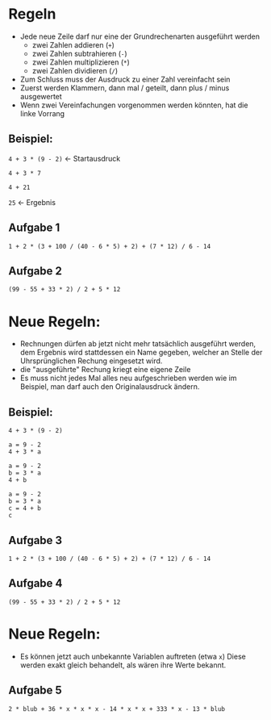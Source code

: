 
# Regeln
- Jede neue Zeile darf nur eine der Grundrechenarten ausgeführt werden
    - zwei Zahlen addieren (`+`)
    - zwei Zahlen subtrahieren (`-`)
    - zwei Zahlen multiplizieren (`*`)
    - zwei Zahlen dividieren (`/`)
- Zum Schluss muss der Ausdruck zu einer Zahl vereinfacht sein
- Zuerst werden Klammern, dann mal / geteilt, dann plus / minus ausgewertet
- Wenn zwei Vereinfachungen vorgenommen werden könnten, hat die linke Vorrang


## Beispiel:
`4 + 3 * (9 - 2)` <- Startausdruck

`4 + 3 * 7`

`4 + 21`

`25` <- Ergebnis


## Aufgabe 1
`1 + 2 * (3 + 100 / (40 - 6 * 5) + 2) + (7 * 12) / 6 - 14`


## Aufgabe 2
`(99 - 55 + 33 * 2) / 2 + 5 * 12`


# Neue Regeln:
- Rechnungen dürfen ab jetzt nicht mehr tatsächlich ausgeführt werden, 
  dem Ergebnis wird stattdessen ein Name gegeben, 
  welcher an Stelle der Uhrsprünglichen Rechung eingesetzt wird.
- die "ausgeführte" Rechung kriegt eine eigene Zeile
- Es muss nicht jedes Mal alles neu aufgeschrieben werden wie im Beispiel, 
  man darf auch den Originalausdruck ändern.


## Beispiel:
```
4 + 3 * (9 - 2)
```

```
a = 9 - 2
4 + 3 * a
```

```
a = 9 - 2
b = 3 * a
4 + b
```

```
a = 9 - 2
b = 3 * a
c = 4 + b
c
```


## Aufgabe 3
```
1 + 2 * (3 + 100 / (40 - 6 * 5) + 2) + (7 * 12) / 6 - 14
```


## Aufgabe 4
```
(99 - 55 + 33 * 2) / 2 + 5 * 12
```


# Neue Regeln:
- Es können jetzt auch unbekannte Variablen auftreten (etwa `x`)
  Diese werden exakt gleich behandelt, als wären ihre Werte bekannt.


## Aufgabe 5
```
2 * blub + 36 * x * x * x - 14 * x * x + 333 * x - 13 * blub
```




